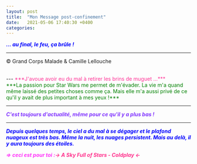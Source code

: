 ```yaml
---
layout: post
title:  "Mon Message post-confinement"
date:   2021-05-06 17:40:30 +0400
categories: 
---
```



<span style="color: blue">***... au final, le feu, ça brûle !***</span>
<br/>


---
&copy;  Grand Corps Malade & Camille Lellouche

<br>
---
<span style="color: #ff3396">***J'avoue avoir eu du mal à retirer les brins de muguet ...***</span>


<br>
<span style="color: green">***La passion pour Star Wars me permet de m'évader. La vie m'a quand même laissé des petites choses comme ça. Mais elle m'a aussi privé de ce qu'il y avait de plus important à mes yeux !***</span>



<br>

---
<span style="color: #8033ff">***C'est toujours d'actualité, même pour ce qu'il y a plus bas !***</span>

---
<span style="color: blue">***Depuis quelques temps, le ciel a du mal à se dégager et le plafond nuageux est très bas. Même la nuit, les nuages persistent. Mais au delà, il y aura toujours des étoiles.***</span>

<span style="color: #ff33f9">***=> ceci est pour toi :***</span><span style="color: #ff338d">***-> A Sky Full of Stars - Coldplay <-***</span>
  